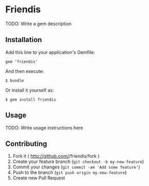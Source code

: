 # Friendis

TODO: Write a gem description

## Installation

Add this line to your application's Gemfile:

    gem 'friendis'

And then execute:

    $ bundle

Or install it yourself as:

    $ gem install friendis

## Usage

TODO: Write usage instructions here

## Contributing

1. Fork it ( http://github.com/<my-github-username>/friendis/fork )
2. Create your feature branch (`git checkout -b my-new-feature`)
3. Commit your changes (`git commit -am 'Add some feature'`)
4. Push to the branch (`git push origin my-new-feature`)
5. Create new Pull Request
